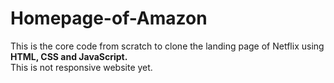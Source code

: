 # Homepage-of-Amazon
This is the core code from scratch to clone the landing page of Netflix using **HTML, CSS and JavaScript.**
<br>
This is not responsive website yet.